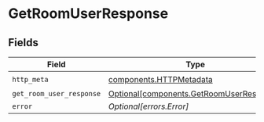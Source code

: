 # GetRoomUserResponse


## Fields

| Field                                                                                      | Type                                                                                       | Required                                                                                   | Description                                                                                |
| ------------------------------------------------------------------------------------------ | ------------------------------------------------------------------------------------------ | ------------------------------------------------------------------------------------------ | ------------------------------------------------------------------------------------------ |
| `http_meta`                                                                                | [components.HTTPMetadata](../../models/components/httpmetadata.md)                         | :heavy_check_mark:                                                                         | N/A                                                                                        |
| `get_room_user_response`                                                                   | [Optional[components.GetRoomUserResponse]](../../models/components/getroomuserresponse.md) | :heavy_minus_sign:                                                                         | Success                                                                                    |
| `error`                                                                                    | *Optional[errors.Error]*                                                                   | :heavy_minus_sign:                                                                         | Error                                                                                      |